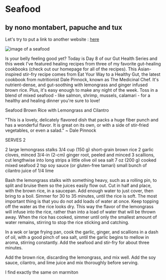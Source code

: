 # Seafood

## by nono montabert, papuche and tux

Let's try to put a link to another website : [here](http://www.foodista.com/blog/2018/02/22/gut-health-week-seafood-brown-rice-with-lemongrass-and-cilantro)

![image of a seafood](http://www.mgc-prevention.fr/wp-content/uploads/2016/05/produits_de_la_mer_377020081.jpg)

Is your belly feeling good yet? Today is Day 8 of our Gut Health Series and this week I've featured healing recipes from three of my favorite gut-healing cookbooks (check out our homepage for all of the recipes). This Asian-inspired stir-fry recipe comes from Eat Your Way to a Healthy Gut, the latest cookbook from nutritionist Dale Pinnock, known as The Medicinal Chef. It's nutrient-dense, and gut-soothing with lemongrass and ginger infused brown rice. Plus, it's easy enough to make any night of the week. Toss in a blend of mixed seafood - like salmon, shrimp, mussels, calamari - for a healthy and healing dinner you're sure to love!

Seafood Brown Rice with Lemongrass and Cilantro

"This is a lovely, delicately flavored dish that packs a huge fiber punch and has a wonderful flavor. It is great on its own, or with a side of stir-fried vegetables, or even a salad." ~ Dale Pinnock

SERVES 2

2 large lemongrass stalks
3/4 cup (150 g) short-grain brown rice
2 garlic cloves, minced
3/4-in (2-cm) ginger root, peeled and minced
3 scallions, cut lengthwise into long strips
a little olive oil
sea salt
7 oz (200 g) cooked mixed seafood
2 tsp soy sauce (or gluten-free tamari)
small bunch of cilantro
juice of 1/4 lime

Bash the lemongrass stalks with something heavy, such as a rolling pin, to split and bruise them so the juices easily flow out. Cut in half and place, with the brown rice, in a saucepan. Add enough water to just cover, then bring to a boil. Simmer for 30 to 35 minutes, until the rice is soft. The most important thing is that you do not add loads of water at once. Keep topping off the water as the rice looks dry. This way the flavor of the lemongrass will infuse into the rice, rather than into a load of water that will be thrown away. When the rice has cooked, simmer until only the smallest amount of water remains, stirring to stop the rice sticking and catching.

In a wok or large frying pan, cook the garlic, ginger, and scallions in a dash of oil, with a good pinch of sea salt, until the garlic begins to mellow in aroma, stirring constantly. Add the seafood and stir-fry for about three minutes.

Add the brown rice, discarding the lemongrass, and mix well. Add the soy sauce, cilantro, and lime juice and mix thoroughly before serving.


I find exactly the same on marmiton
